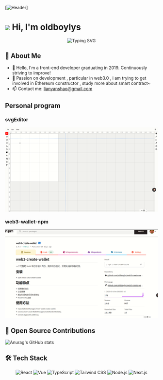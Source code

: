 [![Header](https://via.placeholder.com/1920x400.png/2C7873/0A3D62?text=Hi+I'm+oldboylys)]
# <img src="https://media.giphy.com/media/hvRJCLFzcasrR4ia7z/giphy.gif" width="25px"> Hi, I'm oldboylys

<div align="center">
  <img src="https://readme-typing-svg.demolab.com?font=Fira+Code&pause=1000&width=435&lines=Front-end+Developer;Open+Source+Enthusiast;Always+learning+new+things" alt="Typing SVG" />
</div>

## 🚀 About Me

- 🔭 Hello, I'm a front-end developer graduating in 2019. Continuously striving to improve!
- 🌱 Passion on development , particular in web3.0 , i am trying to get involved in Ethereum constructor , study more about smart contract~
- 📫 Contact me: [lianyanshao@gmail.com](mailto:lianyanshao@gmail.com)

## Personal program 

<h3>svgEditor</h3>
<a href="https://github.com/oldboylys/svgEditor">
  <img align="center" src="./public/images/svg.png" />
</a>
<h3>web3-wallet-npm</h3>
<a href="https://github.com/oldboylys/web3-create-wallet">
  <img align="center" src="./public/images/wallet.png" />
</a>
  
## 🤝 Open Source Contributions
![Anurag's GitHub stats](https://github-readme-stats.vercel.app/api?username=oldboylys&show_icons=true&theme=radical)

## 🛠 Tech Stack

<div align="center">
  
![React](https://img.shields.io/badge/-React-61DAFB?style=for-the-badge&logo=react&logoColor=black)
![Vue](https://img.shields.io/badge/-Vue-4FC08D?style=for-the-badge&logo=vue.js&logoColor=white)
![TypeScript](https://img.shields.io/badge/-TypeScript-3178C6?style=for-the-badge&logo=typescript&logoColor=white)
![Tailwind CSS](https://img.shields.io/badge/-Tailwind%20CSS-38B2AC?style=for-the-badge&logo=tailwind-css&logoColor=white)
![Node.js](https://img.shields.io/badge/-Node.js-339933?style=for-the-badge&logo=node.js&logoColor=white)
![Next.js](https://img.shields.io/badge/-Next.js-000000?style=for-the-badge&logo=next.js&logoColor=white)

</div>

<div align="center">
  <img src="https://github-readme-stats.vercel.app/api/top-langs/?usernam
